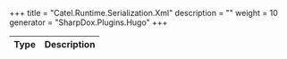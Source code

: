 

+++
title = "Catel.Runtime.Serialization.Xml" 
description = ""
weight = 10
generator = "SharpDox.Plugins.Hugo"
+++

Type|Description
---|---


